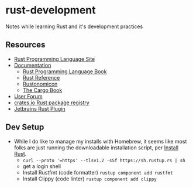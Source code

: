 # rust-development
Notes while learning Rust and it's development practices

## Resources
* [Rust Programming Language Site](https://www.rust-lang.org/)
* [Documentation](https://www.rust-lang.org/learn)
  * [Rust Programming Language Book](https://doc.rust-lang.org/book/)
  * [Rust Reference](https://doc.rust-lang.org/reference/index.html)
  * [Rustonomicon](https://doc.rust-lang.org/nomicon/index.html)
  * [The Cargo Book](https://doc.rust-lang.org/cargo/index.html)
* [User Forum](https://users.rust-lang.org/)
* [crates.io Rust package registry](crates.io)
* [Jetbrains Rust Plugin](https://plugins.jetbrains.com/plugin/8182-rust)

## Dev Setup
* While I do like to manage my installs with Homebrew, it seems like most folks are just running the downloadable installation script, per [Install Rust](https://www.rust-lang.org/tools/install).
  * `curl --proto '=https' --tlsv1.2 -sSf https://sh.rustup.rs | sh`
  * get a login shell
  * Install Rustfmt (code formatter) `rustup component add rustfmt`
  * Install Clippy (code linter) `rustup component add clippy`
